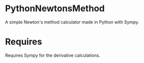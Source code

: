 # PythonNewtonsMethod
A simple Newton's method calculator made in Python with Sympy.

# Requires
Requires Sympy for the derivative calculations.
